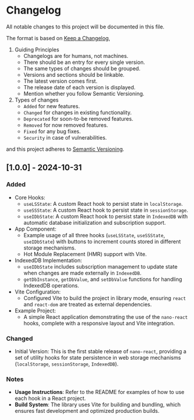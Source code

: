 # Changelog

All notable changes to this project will be documented in this file.

The format is based on [Keep a Changelog](https://keepachangelog.com/en/1.0.0/),
1. Guiding Principles
	- Changelogs are for humans, not machines.
	- There should be an entry for every single version.
	- The same types of changes should be grouped.
	- Versions and sections should be linkable.
	- The latest version comes first.
	- The release date of each version is displayed.
	- Mention whether you follow Semantic Versioning.
2. Types of changes
	- `Added` for new features.
	- `Changed` for changes in existing functionality.
	- `Deprecated` for soon-to-be removed features.
	- `Removed` for now removed features.
	- `Fixed` for any bug fixes.
	- `Security` in case of vulnerabilities.

and this project adheres to [Semantic Versioning](https://semver.org/spec/v2.0.0.html).

## [1.0.0] - 2024-10-31

### Added
- Core Hooks: 
  - `useLSState`: A custom React hook to persist state in `localStorage`.
  - `useSSState`: A custom React hook to persist state in `sessionStorage`.
  - `useIDbState`: A custom React hook to persist state in `IndexedDB` with automatic database initialization and subscription support.
- App Component: 
  - Example usage of all three hooks (`useLSState`, `useSSState`, `useIDbState`) with buttons to increment counts stored in different storage mechanisms.
  - Hot Module Replacement (HMR) support with Vite.
- IndexedDB Implementation: 
  - `useIDbState` includes subscription management to update state when changes are made externally in `IndexedDB`.
  - `getDbInstance`, `getDbValue`, and `setDbValue` functions for handling IndexedDB operations.
- Vite Configuration: 
  - Configured Vite to build the project in library mode, ensuring `react` and `react-dom` are treated as external dependencies.
- Example Project: 
  - A simple React application demonstrating the use of the `nano-react` hooks, complete with a responsive layout and Vite integration.

### Changed
- Initial Version: This is the first stable release of `nano-react`, providing a set of utility hooks for state persistence in web storage mechanisms (`localStorage`, `sessionStorage`, `IndexedDB`).

### Notes
- **Usage Instructions**: Refer to the README for examples of how to use each hook in a React project.
- **Build System**: The library uses Vite for building and bundling, which ensures fast development and optimized production builds.
